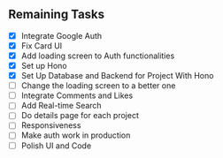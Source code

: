 ## Remaining Tasks

- [x] Integrate Google Auth
- [x] Fix Card UI
- [x] Add loading screen to Auth functionalities
- [x] Set up Hono
- [x] Set Up Database and Backend for Project With Hono
- [ ] Change the loading screen to a better one
- [ ] Integrate Comments and Likes
- [ ] Add Real-time Search
- [ ] Do details page for each project
- [ ] Responsiveness
- [ ] Make auth work in production
- [ ] Polish UI and Code
